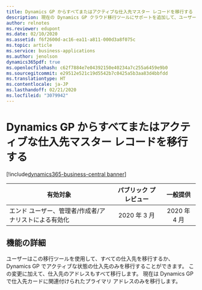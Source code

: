 ```yaml
---
title: Dynamics GP からすべてまたはアクティブな仕入先マスター レコードを移行する
description: 現在の Dynamics GP クラウド移行ツールにサポートを追加して、ユーザーがすべてまたはアクティブな仕入先マスター レコードを移行する必要があるかどうかを指定して追加のアドレスを移行できるようにします。
author: relnotes
ms.reviewer: edupont
ms.date: 02/10/2020
ms.assetid: f6f2600d-ac16-ea11-a811-000d3a8f075c
ms.topic: article
ms.service: business-applications
ms.author: jenolson
dynamics365pdf: true
ms.openlocfilehash: c62f7884e7e04392150e40234a7c255a6459e9b0
ms.sourcegitcommit: e29512e521c19d5542b7c0425a5b3aa83d4bbfdd
ms.translationtype: HT
ms.contentlocale: ja-JP
ms.lasthandoff: 02/21/2020
ms.locfileid: "3079942"
---
```

# <a name="migrate-all-or-only-active-vendor-master-records-from-dynamics-gp"></a>Dynamics GP からすべてまたはアクティブな仕入先マスター レコードを移行する
[!include[dynamics365-business-central banner](../includes/dynamics365-business-central.md)]

| 有効対象    |  パブリック プレビュー | 一般提供 | 
| ---------- | :----------: |:----------: |
|エンド ユーザー、管理者/作成者/アナリストによる有効化|2020 年 3 月| 2020 年 4 月|






## <a name="feature-details"></a>機能の詳細
<!--feature detail start -->
ユーザーはこの移行ツールを使用して、すべての仕入先を移行するか、Dynamics GP でアクティブな状態の仕入先のみを移行することができます。 この変更に加えて、仕入先のアドレスもすべて移行します。 現在は Dynamics GP で仕入先カードに関連付けられたプライマリ アドレスのみを移行します。
<!--feature detail end -->









